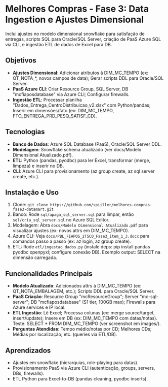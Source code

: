 # Melhores Compras - Fase 3: Data Ingestion e Ajustes Dimensional

Inclui ajustes no modelo dimensional snowflake para satisfação de entregas, scripts SQL para Oracle/SQL Server, criação de PaaS Azure SQL via CLI, e ingestão ETL de dados de Excel para DB.

## Objetivos
- **Ajustes Dimensional**: Adicionar atributos à DIM_MC_TEMPO (ex: QT_NOTA_*, novos campos de data); Gerar scripts DDL para Oracle/SQL Server.
- **PaaS Azure CLI**: Criar Resource Group, SQL Server, DB "mcfiaposdatabase" via Azure CLI; Configurar firewalls.
- **Ingestão ETL**: Processar planilha "Dados_Entrega_CentroDistribuicao_v2.xlsx" com Python/pandas; Inserir em dimensões/fato (ex: DIM_MC_TEMPO, FTO_ENTREGA_PRD_PESQ_SATISF_CD).

## Tecnologias
- **Banco de Dados**: Azure SQL Database (PaaS), Oracle/SQL Server DDL.
- **Modelagem**: Snowflake schema atualizado (ver docs/Modelo Dimensional Atualizado.pdf).
- **ETL**: Python (pandas, pyodbc) para ler Excel, transformar (merge, limpeza) e inserir no DB.
- **CLI**: Azure CLI para provisionamento (az group create, az sql server create, etc.).

## Instalação e Uso
1. Clone: `git clone https://github.com/spiiller/melhores-compras-fase3-datamart.git`
2. Banco: Rode `sql/apaga_sql_server.sql` para limpar, então `sql/cria_sql_server.sql` no Azure SQL Editor.
3. Modelagem: Abra `docs/Modelo Dimensional Atualizado.pdf` para visualizar ajustes (ex: novos attrs em DIM_MC_TEMPO).
4. Azure CLI: Veja `docs/PBL_FIAPOS_2TSCO_Fase3_item_1_3.docx` para comandos passo a passo (ex: az login, az group create).
5. ETL: Rode `etl/ingestao_dados.py` (instale deps: pip install pandas pyodbc openpyxl; configure conexão DB). Exemplo output: SELECT na dimensão carregada.

## Funcionalidades Principais
- **Modelo Atualizado**: Adicionados attrs à DIM_MC_TEMPO (ex: QT_NOTA_EMBALAGEM, etc.); Scripts DDL para Oracle/SQL Server.
- **PaaS Criação**: Resource Group "mcResourceGroup"; Server "mc-sql-server"; DB "mcfiaposdatabase" (S1 tier, 100GB max); Firewalls para Azure services e IP local.
- **ETL Ingestão**: Lê Excel; Processa colunas (ex: merge source/target, insert/update); Insere em DB (ex: DIM_MC_TEMPO com datas/notas). Teste: SELECT * FROM DIM_MC_TEMPO (ver screenshot em images/).
- **Perguntas Atendidas**: Tempo médio/notas por CD; Melhores CDs; Médias por localização; etc. (queries via ETL/DB).

## Aprendizados
- Ajustes em snowflake (hierarquias, role-playing para datas).
- Provisionamento PaaS via Azure CLI (autenticação, groups, servers, DBs, firewalls).
- ETL Python para Excel-to-DB (pandas cleaning, pyodbc inserts).

